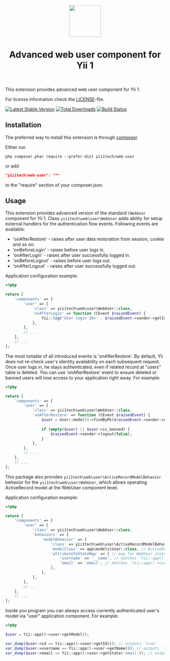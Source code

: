 <p align="center">
    <a href="https://github.com/yii1tech" target="_blank">
        <img src="https://avatars.githubusercontent.com/u/134691944" height="100px">
    </a>
    <h1 align="center">Advanced web user component for Yii 1</h1>
    <br>
</p>

This extension provides advanced web user component for Yii 1.

For license information check the [LICENSE](LICENSE.md)-file.

[![Latest Stable Version](https://img.shields.io/packagist/v/yii1tech/web-user.svg)](https://packagist.org/packages/yii1tech/web-user)
[![Total Downloads](https://img.shields.io/packagist/dt/yii1tech/web-user.svg)](https://packagist.org/packages/yii1tech/web-user)
[![Build Status](https://github.com/yii1tech/web-user/workflows/build/badge.svg)](https://github.com/yii1tech/web-user/actions)


Installation
------------

The preferred way to install this extension is through [composer](http://getcomposer.org/download/).

Either run

```
php composer.phar require --prefer-dist yii1tech/web-user
```

or add

```json
"yii1tech/web-user": "*"
```

to the "require" section of your composer.json.


Usage
-----

This extension provides advanced version of the standard `CWebUser` component for Yii 1.
Class `yii1tech\web\user\WebUser` adds ability for setup external handlers for the authentication flow events.
Following events are available:

- 'onAfterRestore' - raises after user data restoration from session, cookie and so on.
- 'onBeforeLogin' - raises before user logs in.
- 'onAfterLogin' - raises after user successfully logged in.
- 'onBeforeLogout' - raises before user logs out.
- 'onAfterLogout' - raises after user successfully logged out.

Application configuration example:

```php
<?php

return [
    'components' => [
        'user' => [
            'class' => yii1tech\web\user\WebUser::class,
            'onAfterLogin' => function (CEvent $raisedEvent) {
                Yii::log('User login ID=' . $raisedEvent->sender->getId());
            },
        ],
        // ...
    ],
    // ...
];
```

The most notable of all introduced events is 'onAfterRestore'.
By default, Yii does not re-check user's identity availability on each subsequent request. Once user logs in, he stays authenticated, even
if related record at "users" table is deleted. You can use 'onAfterRestore' event to ensure deleted or banned users will lose access to your
application right away. For example:

```php
<?php

return [
    'components' => [
        'user' => [
            'class' => yii1tech\web\user\WebUser::class,
            'onAfterRestore' => function (CEvent $raisedEvent) {
                $user = User::model()->findByPk($raisedEvent->sender->getId());
                
                if (empty($user) || $user->is_banned) {
                    $raisedEvent->sender->logout(false);
                }
            },
        ],
        // ...
    ],
    // ...
];
```

This package also provides `yii1tech\web\user\ActiveRecordModelBehavior` behavior for the `yii1tech\web\user\WebUser`, which allows
operating ActiveRecord model at the WebUser component level.

Application configuration example:

```php
<?php

return [
    'components' => [
        'user' => [
            'class' => yii1tech\web\user\WebUser::class,
            'behaviors' => [
                'modelBehavior' => [
                    'class' => yii1tech\web\user\ActiveRecordModelBehavior::class,
                    'modelClass' => app\models\User::class, // ActiveRecord class to used for model source
                    'attributeToStateMap' => [ // map for WebUser states fill up
                        'username' => '__name', // matches `Yii::app()->user->getName()`
                        'email' => 'email', // matches `Yii::app()->user->getState('email')`
                    ],
                ],
            ],
        ],
        // ...
    ],
    // ...
];
```

Inside you program you can always access currently authenticated user's model via "user" application component.
For example:

```php
<?php

$user = Yii::app()->user->getModel();

var_dump($user->id == Yii::app()->user->getId()); // outputs `true`
var_dump($user->username == Yii::app()->user->getName()); // outputs `true`
var_dump($user->email == Yii::app()->user->getState('email')); // outputs `true`
```
